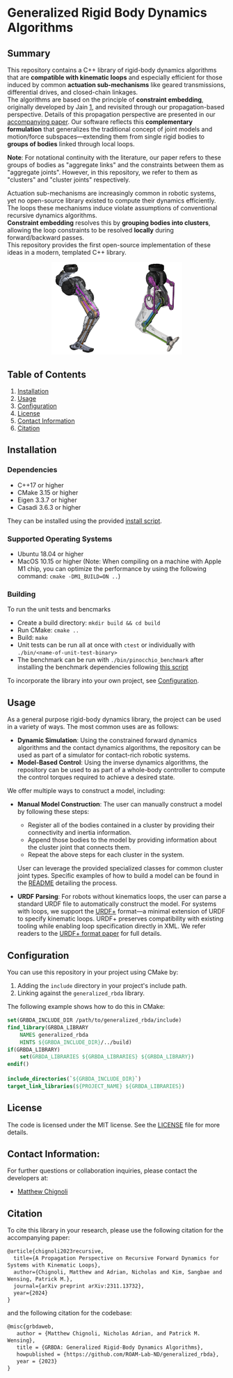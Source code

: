 # Generalized Rigid Body Dynamics Algorithms

## Summary
This repository contains a C++ library of rigid-body dynamics algorithms that are **compatible with kinematic loops** and especially efficient for those induced by common **actuation sub-mechanisms** like geared transmissions, differential drives, and closed-chain linkages.  
The algorithms are based on the principle of **constraint embedding**, originally developed by Jain [1](https://watermark.silverchair.com/139_1.pdf?token=AQECAHi208BE49Ooan9kkhW_Ercy7Dm3ZL_9Cf3qfKAc485ysgAABPYwggTyBgkqhkiG9w0BBwagggTjMIIE3wIBADCCBNgGCSqGSIb3DQEHATAeBglghkgBZQMEAS4wEQQMVpAz0QBG_TLnW6dtAgEQgIIEqcYTCuhh4cgP4Ki2supwv4C5NUDfGljTL8R22IlekhuRRYjOg8TTnUUPM1Uz_g6SC-PbIus0bXqaSjuwsYiTbNTyGAF8BKWh2M2E8XrB5ElCYsRLVLoX4cM9BZN0faog65pCiPr_7kkRyaq8oxFu_T0l0t-3FzlinLwk9GGttXg1Nw6zxAc5t3AYxRw3yl86XDt83foeEWCtcO7-LOBqIiX6EpVZcPm--Ajbys3TZSTC5fA81-H9VBn5Sp2ZZgRZdXvfAF9R0zRcuZ5L-037imoFQVLNMEyner8r5KKJjuEQzinT63seEdvyK9lKaX2BHz7QeXqJm4QB7tapDXgy-jdrWgWBkH8JlRJOzWWzm1fGRFCi3jvAzFRePYNTMCJqxB9rJJhMchJK2vIqeDNhZxQmPmtb0Wq1wY7exRene4Lbmnde9E645BTsntrmjEoolg4idKBReOR3UgVR_bOeJ-7AJ8VnltYNW8UkXrl7HSOxN5Hd-_VESQLnVXfI5H2nTC0SBb17mmCvaoZjmz29VXdfArnSdwI9KQZRPuXBjiubqbPI8p5CxmvMQxIbYzusIHf6E34LFKWs-WSkO61KOfuFwByR4DJJLBTJrXYJz4u5G4Deccbokup4XMKumrA0QVnteOwC1sUuHNbbGqew6uf_xL-XlgctHjS3r0-5moSy_hYcsyeIBE7pT7tSuIYvuovjHIPeIlHPBNcvA4odVfEYWUWUdqsPFWjdIykEb439w6A4vIhDrVWJqhTucGp70PT0sXXw3d3A9JmjqQXd8UDBpM6nDCNHkDvmQyWXSpoiki-nopKXJVrhcuPuGW0JNZZm8w39N57pOBpPBgyOC2NjBBOwZBDXY1FmlSxnDWBRxkPt3sG_Q3qSAjUwiico8lPn0QJtUulVGceXteP6rjkqZHjNaPM5jNdSWNQ6VDHV_8MrxlCiEOKho5H4mPN6BRINP66eCQlvXRhEKDPhhMI8R1PzhGH8DotSg065JECCAn41WsJwLquJ1jQLToDnLJhx3MIoY8_26CZ36oMgSyzgX9OYrl9qBsmuKFimvp9oiTLIJ19wh6T_DwH6ipavqrSB1fOQ7TaYlWfPffe_9z2Ur9IdD5XIM5mVRh9GAdx6wtWD-iGFrloa1RpnLa_cpnVQLpr7OoH2pr7Kaip_5RfRanx3zVALJAwJDTQCMh4zGmrEotdo8X2xUhHIxUSKyKOOPVwe1s_3kS2hTjenm4WOoZtqCX7AKQNRlsWOdoc3uAiOiiBs_ZrcQIHDik_Vd80QApphnQl7NZ97oaMJ31zmo_ztiJBZYL9BpwT1wIBqs5auKMscIJDdHHr4qihegBujtrsWCMRB7UwF2DZkPW10jnHmaudboN-LynhlM1mGKjaCG6-m9Uk4mOdo0lStOGloVm9zfXnZDtdm6J38Qdf0HuQ0_ghK_liZOMNsz4TnejxOAUJlzN3Q9CjE7Pz7BrM5j-XOwJkzeDw13OiCTjSIqodSc55Q12CyFvmOGWv3gxpMBVEB-qcHVXY_k4gONd5MD0F4mnA0uIhElvaWpC3LEPuwAwL0HFmkOfxHKMuB9cD6WINcNbbP), and revisited through our propagation-based perspective.
Details of this propagation perspective are presented in our [accompanying paper](https://arxiv.org/abs/2311.13732).
Our software reflects this **complementary formulation** that generalizes the traditional concept of joint models and motion/force subspaces—extending them from single rigid bodies to **groups of bodies** linked through local loops.

__Note__: For notational continuity with the literature, our paper refers to these groups of bodies as "aggregate links" and the constraints between them as "aggregate joints". However, in this repository, we refer to them as "clusters" and "cluster joints" respectively.

Actuation sub-mechanisms are increasingly common in robotic systems, yet no open-source library existed to compute their dynamics efficiently.  
The loops these mechanisms induce violate assumptions of conventional recursive dynamics algorithms.  
**Constraint embedding** resolves this by **grouping bodies into clusters**, allowing the loop constraints to be resolved **locally** during forward/backward passes.  
This repository provides the first open-source implementation of these ideas in a modern, templated C++ library.

<div style="text-align:center;">
   <img src="images/ActuationSubMechanisms.png" alt="drawing" width="300"/>
</div>

## Table of Contents

1. [Installation](#installation)
2. [Usage](#usage)
3. [Configuration](#configuration)
6. [License](#license)
7. [Contact Information](#contact-information)
8. [Citation](#citation)

## Installation
### Dependencies
- C++17 or higher
- CMake 3.15 or higher
- Eigen 3.3.7 or higher
- Casadi 3.6.3 or higher

They can be installed using the provided [install script](scripts/install_dependencies.sh).

### Supported Operating Systems
- Ubuntu 18.04 or higher
- MacOS 10.15 or higher (Note: When compiling on a machine with Apple M1 chip, you can optimize the performance by using the following command: `cmake -DM1_BUILD=ON ..`)

### Building
To run the unit tests and bencmarks
- Create a build directory: `mkdir build && cd build`
- Run CMake: `cmake ..`
- Build: `make`
- Unit tests can be run all at once with `ctest` or individually with `./bin/<name-of-unit-test-binary>`
- The benchmark can be run with `./bin/pinocchio_benchmark` after installing the benchmark dependencies following [this script](scripts/install_benchmark_dependencies.sh)

To incorporate the library into your own project, see [Configuration](#configuration).

## Usage

As a general purpose rigid-body dynamics library, the project can be used in a variety of ways.
The most common uses are as follows:
- **Dynamic Simulation**: Using the constrained forward dynamics algorithms and the contact dynamics algorithms, the repository can be used as part of a simulator for contact-rich robotic systems.
- **Model-Based Control**: Using the inverse dynamics algorithms, the repository can be used to as part of a whole-body controller to compute the control torques required to achieve a desired state.

We offer multiple ways to construct a model, including:
- **Manual Model Construction**: The user can manually construct a model by following these steps:
   - Register all of the bodies contained in a cluster by providing their connectivity and inertia information.
   - Append those bodies to the model by providing information about the cluster joint that connects them.
   - Repeat the above steps for each cluster in the system.

   User can leverage the provided specialized classes for common cluster joint types. Specific examples of how to build a model can be found in the [README](include/grbda/Dynamics/README.md) detailing the process.
- **URDF Parsing**: For robots without kinematics loops, the user can parse a standard URDF file to automatically construct the model. For systems with loops, we support the [URDF+](https://github.com/mit-biomimetics/urdfdom) format—a minimal extension of URDF to specify kinematic loops. URDF+ preserves compatibility with existing tooling while enabling loop specification directly in XML. We refer readers to the [URDF+ format paper](https://ieeexplore.ieee.org/document/10769903) for full details.

## Configuration

You can use this repository in your project using CMake by:
1. Adding the `include` directory in your project's include path.
2. Linking against the `generalized_rbda` library.

The following example shows how to do this in CMake:
```cmake
set(GRBDA_INCLUDE_DIR /path/to/generalized_rbda/include)
find_library(GRBDA_LIBRARY
    NAMES generalized_rbda
    HINTS ${GRBDA_INCLUDE_DIR}/../build)
if(GRBDA_LIBRARY)
    set(GRBDA_LIBRARIES ${GRBDA_LIBRARIES} ${GRBDA_LIBRARY})
endif()

include_directories(`${GRBDA_INCLUDE_DIR}`)
target_link_libraries(${PROJECT_NAME} ${GRBDA_LIBRARIES})
```

## License
The code is licensed under the MIT license. See the [LICENSE](LICENSE) file for more details.

## Contact Information:
For further questions or collaboration inquiries, please contact the developers at:
- [Matthew Chignoli](mailto:chignoli@mit.edu)

## Citation
To cite this library in your research, please use the following citation for the accompanying paper:
```
@article{chignoli2023recursive,
  title={A Propagation Perspective on Recursive Forward Dynamics for Systems with Kinematic Loops},
  author={Chignoli, Matthew and Adrian, Nicholas and Kim, Sangbae and Wensing, Patrick M.},
  journal={arXiv preprint arXiv:2311.13732},
  year={2024}
}
```
and the following citation for the codebase:
```
@misc{grbdaweb,
   author = {Matthew Chignoli, Nicholas Adrian, and Patrick M. Wensing},
   title = {GRBDA: Generalized Rigid-Body Dynamics Algorithms},
   howpublished = {https://github.com/ROAM-Lab-ND/generalized_rbda},
   year = {2023}
}
```
